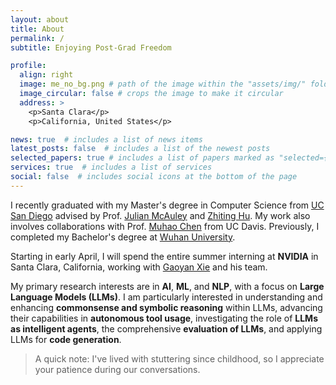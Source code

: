 ```yaml
---
layout: about
title: About
permalink: /
subtitle: Enjoying Post-Grad Freedom

profile:
  align: right
  image: me_no_bg.png # path of the image within the "assets/img/" folder
  image_circular: false # crops the image to make it circular
  address: >
    <p>Santa Clara</p>
    <p>California, United States</p>

news: true  # includes a list of news items
latest_posts: false  # includes a list of the newest posts
selected_papers: true # includes a list of papers marked as "selected={true}"
services: true  # includes a list of services
social: false  # includes social icons at the bottom of the page
---
```


I recently graduated with my Master's degree in Computer Science from [UC San Diego](https://ucsd.edu/) advised by Prof. [Julian McAuley](https://cseweb.ucsd.edu/~jmcauley/) and [Zhiting Hu](http://zhiting.ucsd.edu/index.html). My work also involves collaborations with Prof. [Muhao Chen](https://muhaochen.github.io/) from UC Davis. Previously, I completed my Bachelor's degree at [Wuhan University](https://en.whu.edu.cn/).

Starting in early April, I will spend the entire summer interning at **NVIDIA** in Santa Clara, California, working with [Gaoyan Xie](https://www.linkedin.com/in/gaoyan-xie-b2170517/) and his team.

My primary research interests are in **AI**, **ML**, and **NLP**, with a focus on **Large Language Models (LLMs)**. I am particularly interested in understanding and enhancing **commonsense and symbolic reasoning** within LLMs, advancing their capabilities in **autonomous tool usage**, investigating the role of **LLMs as intelligent agents**, the comprehensive **evaluation of LLMs**, and applying LLMs for **code generation**.

> A quick note: I've lived with stuttering since childhood, so I appreciate your patience during our conversations.